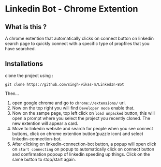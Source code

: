 # Linkedin Bot - Chrome Extention


## What is this ?

A chrome extention that automatically clicks on connect button on linkedin search page to quickly connect with a specific type of propfiles that you have searched.

## Installations

clone the project using : 

`git clone https://github.com/singh-vikas-m/LinkedIn-Bot`

Then...

1. open google chrome and go to `chrome://extensions/` url.
2. Now on the top right you will find `Developer mode` enable that.
3. Now on the sampe page, top left click on `load unpacked` button, this will open a prompt where you select the project you recently cloned. The new extention will appear a card.
4. Move to linkedin website and search for people when you see connect buttons, click on chrome extention button(puzzle icon) and select linkedin-connection-bot.
5. After clicking on linkedin-connection-bot button, a popup will open click on `start connecting` on popup to automatically click on connect button and confirmation popoup of linkedin speeding up things. Click on the same button to stop/start again.
